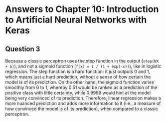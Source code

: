 # Answers to Chapter 10: Introduction to Artificial Neural Networks with Keras

## Question 3
Because a classic perceptron uses the step function in the output (`step(WX + b)`), and not a sigmoid function (`f(x) = 1 / (1 + exp(-x))`), like in logistic regression.
The step function is a hard function: it just outputs 0 and 1, which means just a hard prediction, without a sense of how certain the model is of its prediction.
On the other hand, the sigmoid function varies smoothly from 0 to 1, whereby 0.51 would be ranked as a prediction of the positive class with little certainty, while 0.9999 would hint
at the model being very convinced of its prediction.
Therefore, linear regression makes a more nuanced prediction and adds more information to it (i.e., a measure of how convinced the model is of its prediction), when compared to a classic perceptron.

